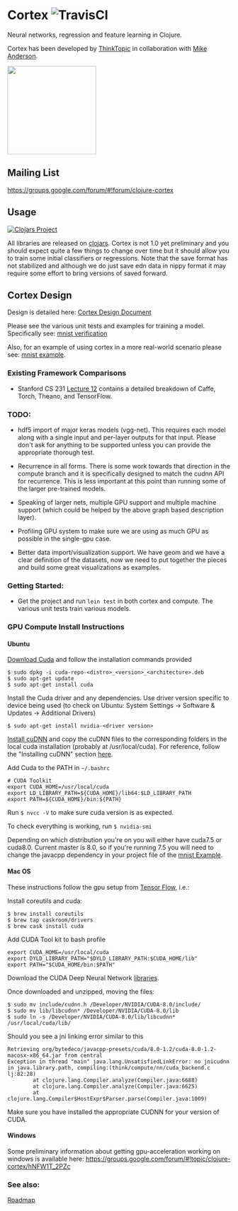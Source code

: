 # Cortex ![TravisCI](https://travis-ci.com/thinktopic/cortex.svg?token=pNFS4aJt3yqGNNwZvG5z&branch=master)

Neural networks, regression and feature learning in Clojure.

Cortex has been developed by [ThinkTopic](http://thinktopic.com) in collaboration with [Mike Anderson](https://github.com/mikera).

<a href="https://www.thinktopic.com"><img src="https://cloud.githubusercontent.com/assets/17600203/21554632/6257d9b0-cdce-11e6-8fc6-1a04ec8e9664.jpg" width="200"/></a>

## Mailing List

https://groups.google.com/forum/#!forum/clojure-cortex

## Usage

[![Clojars Project](https://clojars.org/thinktopic/cortex/latest-version.svg)](https://clojars.org/thinktopic/cortex)


All libraries are released on [clojars](https://clojars.org/thinktopic/cortex).  Cortex is not 1.0 yet preliminary and you should expect quite a few things to change
over time but it should allow you to train some initial classifiers or regressions.  Note that the save format has not stabilized and although we do
just save edn data in nippy format it may require some effort to bring versions of saved forward.

## Cortex Design

Design is detailed here:
[Cortex Design Document](docs/design.md)

Please see the various unit tests and examples for training a model.  Specifically see:
[mnist verification](src/cortex/verify/nn/train.clj)

Also, for an example of using cortex in a more real-world scenario please see:
[mnist example](examples/mnist-classification/src/mnist_classification/core.clj).



### Existing Framework Comparisons

* Stanford CS 231 [Lecture 12](http://cs231n.stanford.edu/slides/2016/winter1516_lecture12.pdf) contains a detailed
  breakdown of Caffe, Torch, Theano, and TensorFlow.



### TODO:

 * hdf5 import of major keras models (vgg-net).  This requires each model along with a single input and per-layer outputs for that input.  Please don't ask for anything to be supported unless you can provide the appropriate thorough test.

 * Recurrence in all forms.  There is some work towards that direction in the compute branch and it is specifically designed to match the cudnn API for recurrence.  This is less important at this point than running some of the larger pre-trained models.

 * Speaking of larger nets, multiple GPU support and multiple machine support (which could be helped by the above graph based description layer).

 * Profiling GPU system to make sure we are using as much GPU as possible in the single-gpu case.

 * Better data import/visualization support.  We have geom and we have a clear definition of the datasets, now we need to put together the pieces and build some great visualizations as examples.


### Getting Started:

 * Get the project and run `lein test` in both cortex and compute.  The various unit tests train various models.

### GPU Compute Install Instructions

#### Ubuntu

[Download Cuda](https://developer.nvidia.com/cuda-downloads) and follow the installation commands provided

    $ sudo dpkg -i cuda-repo-<distro>_<version>_<architecture>.deb
    $ sudo apt-get update
    $ sudo apt-get install cuda

Install the Cuda driver and any dependencies. Use driver version specific to device being used (to check on Ubuntu: System Settings -> Software & Updates -> Additional Drivers)

    $ sudo apt-get install nvidia-<driver version>

[Install cuDNN](https://developer.nvidia.com/cudnn) and copy the cuDNN files to the corresponding folders in the local cuda installation (probably at /usr/local/cuda). For reference, follow the "Installing cuDNN" section [here](http://www.pyimagesearch.com/2016/07/04/how-to-install-cuda-toolkit-and-cudnn-for-deep-learning/).

Add Cuda to the PATH in `~/.bashrc`

    # CUDA Toolkit
    export CUDA_HOME=/usr/local/cuda
    export LD_LIBRARY_PATH=${CUDA_HOME}/lib64:$LD_LIBRARY_PATH
    export PATH=${CUDA_HOME}/bin:${PATH}

Run `$ nvcc -V` to make sure cuda version is as expected.

To check everything is working, run `$ nvidia-smi`

Depending on which distribution you're on you will either have cuda7.5 or cuda8.0. Current master is 8.0, so if you're running 7.5 you will need to change the javacpp dependency in your project file of the [mnist Example](https://github.com/thinktopic/cortex/blob/master/examples/mnist-classification/project.clj).


#### Mac OS
These instructions follow the gpu setup from [Tensor Flow](https://github.com/tensorflow/tensorflow/blob/master/tensorflow/g3doc/get_started/os_setup.md#optional-setup-gpu-for-mac), i.e.:

Install coreutils and cuda:

    $ brew install coreutils
    $ brew tap caskroom/drivers
    $ brew cask install cuda

Add CUDA Tool kit to bash profile

    export CUDA_HOME=/usr/local/cuda
    export DYLD_LIBRARY_PATH="$DYLD_LIBRARY_PATH:$CUDA_HOME/lib"
    export PATH="$CUDA_HOME/bin:$PATH"

Download the CUDA Deep Neural Network [libraries](https://developer.nvidia.com/cudnn).

Once downloaded and unzipped, moving the files:

    $ sudo mv include/cudnn.h /Developer/NVIDIA/CUDA-8.0/include/
    $ sudo mv lib/libcudnn* /Developer/NVIDIA/CUDA-8.0/lib
    $ sudo ln -s /Developer/NVIDIA/CUDA-8.0/lib/libcudnn* /usr/local/cuda/lib/

Should you see a jni linking error similar to this

```
Retrieving org/bytedeco/javacpp-presets/cuda/8.0-1.2/cuda-8.0-1.2-macosx-x86_64.jar from central
Exception in thread "main" java.lang.UnsatisfiedLinkError: no jnicudnn in java.library.path, compiling:(think/compute/nn/cuda_backend.c
lj:82:28)
        at clojure.lang.Compiler.analyze(Compiler.java:6688)
        at clojure.lang.Compiler.analyze(Compiler.java:6625)
        at clojure.lang.Compiler$HostExpr$Parser.parse(Compiler.java:1009)
```

Make sure you have installed the appropriate CUDNN for your version of CUDA.

#### Windows

Some preliminary information about getting gpu-acceleration working on windows is available here:
https://groups.google.com/forum/#!topic/clojure-cortex/hNFW1T_2PZc

### See also:

[Roadmap](docs/ROADMAP.md)
